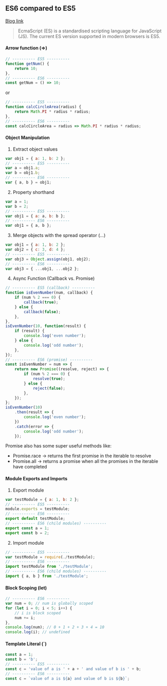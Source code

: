## ES6 compared to ES5

[Blog link](https://engineering.carsguide.com.au/es5-vs-es6-syntax-6c8350fa6998)

> EcmaScript (ES) is a standardised scripting language for JavaScript (JS). The current ES version supported in modern browsers is ES5.

#### Arrow function (=>)

```js
// ---------- ES5 ----------
function getNum() {
	return 10;
},
// ---------- ES6 ----------
const getNum = () => 10;
```

or

```js
// ---------- ES5 ----------
function calcCircleArea(radius) {
	return Math.PI * radius * radius;
},
// ---------- ES6 ----------
const calcCircleArea = radius => Math.PI * radius * radius;
```

#### Object Manipulation

1. Extract object values

```js
var obj1 = { a: 1, b: 2 };
// ---------- ES5 ----------
var a = obj1.a;
var b = obj1.b;
// ---------- ES6 ----------
var { a, b } = obj1;
```

2. Property shorthand

```js
var a = 1;
var b = 2;
// ---------- ES5 ----------
var obj1 = { a: a, b: b };
// ---------- ES6 ----------
var obj1 = { a, b };
```

3. Merge objects with the spread operator (…)

```js
var obj1 = { a: 1, b: 2 };
var obj2 = { c: 3, d: 4 };
// ---------- ES5 ----------
var obj3 = Object.assign(obj1, obj2);
// ---------- ES6 ----------
var obj3 = { ...obj1, ...obj2 };
```

4. Async Function (Callback vs. Promise)

```js
// ---------- ES5 (callback) ----------
function isEvenNumber(num, callback) {
	if (num % 2 === 0) {
		callback(true);
	} else {
		callback(false);
	},
},
isEvenNumber(10, function(result) {
	if (result) {
		console.log('even number');
	} else {
		console.log('odd number');
	},
});
// ---------- ES6 (promise) ----------
const isEvenNumber = num => {
	return new Promise((resolve, reject) => {
		if (num % 2 === 0) {
			resolve(true);
		} else {
			reject(false);
		},
	});
};
isEvenNumber(10)
	.then(result => {
		console.log('even number');
	})
	.catch(error => {
		console.log('odd number');
	});
```

Promise also has some super useful methods like:

-   Promise.race → returns the first promise in the iterable to resolve
-   Promise.all → returns a promise when all the promises in the iterable have completed

#### Module Exports and Imports

1. Export module

```js
var testModule = { a: 1, b: 2 };
// ---------- ES5 ----------
module.exports = testModule;
// ---------- ES6 ----------
export default testModule;
// ---------- ES6 (child modules) ----------
export const a = 1;
export const b = 2;
```

2. Import module

```js
// ---------- ES5 ----------
var testModule = require(./testModule);
// ---------- ES6 ----------
import testModule from './testModule';
// ---------- ES6 (child modules) ----------
import { a, b } from './testModule';
```

#### Block Scoping (let)

```js
// ---------- ES6 ----------
var num = 0; // num is globally scoped
for (let i = 0; i < 5; i++) {
	// i is block scoped
	num += i;
},
console.log(num); // 0 + 1 + 2 + 3 + 4 = 10
console.log(i); // undefined
```

#### Template Literal (`)

```js
const a = 1;
const b = 'b';
// ---------- ES5 ----------
const c = 'value of a is ' + a + ' and value of b is ' + b;
// ---------- ES6 ----------
const c = `value of a is ${a} and value of b is ${b}`;
```
